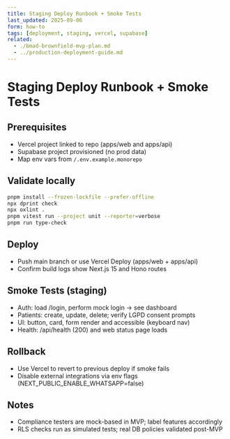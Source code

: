 ```yaml
---
title: Staging Deploy Runbook + Smoke Tests
last_updated: 2025-09-06
form: how-to
tags: [deployment, staging, vercel, supabase]
related:
  - ./bmad-brownfield-mvp-plan.md
  - ../production-deployment-guide.md
---
```


# Staging Deploy Runbook + Smoke Tests

## Prerequisites

- Vercel project linked to repo (apps/web and apps/api)
- Supabase project provisioned (no prod data)
- Map env vars from `/.env.example.monorepo`

## Validate locally

```bash
pnpm install --frozen-lockfile --prefer-offline
npx dprint check
npx oxlint .
pnpm vitest run --project unit --reporter=verbose
pnpm run type-check
```

## Deploy

- Push main branch or use Vercel Deploy (apps/web + apps/api)
- Confirm build logs show Next.js 15 and Hono routes

## Smoke Tests (staging)

- Auth: load /login, perform mock login -> see dashboard
- Patients: create, update, delete; verify LGPD consent prompts
- UI: button, card, form render and accessible (keyboard nav)
- Health: /api/health (200) and web status page loads

## Rollback

- Use Vercel to revert to previous deploy if smoke fails
- Disable external integrations via env flags (NEXT_PUBLIC_ENABLE_WHATSAPP=false)

## Notes

- Compliance testers are mock-based in MVP; label features accordingly
- RLS checks run as simulated tests; real DB policies validated post-MVP
